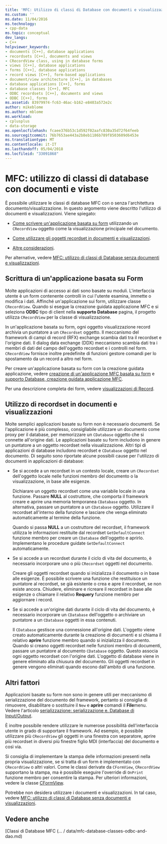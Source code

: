 ```yaml
---
title: 'MFC: Utilizzo di classi di Database con documenti e visualizzazioni | Documenti Microsoft'
ms.custom: ''
ms.date: 11/04/2016
ms.technology:
- cpp-data
ms.topic: conceptual
dev_langs:
- C++
helpviewer_keywords:
- documents [C++], database applications
- recordsets [C++], documents and views
- CRecordView class, using in database forms
- views [C++], database applications
- forms [C++], database applications
- record views [C++], form-based applications
- document/view architecture [C++], in databases
- database applications [C++], forms
- database classes [C++], MFC
- ODBC recordsets [C++], documents and views
- ODBC [C++], forms
ms.assetid: 83979974-fc63-46ac-b162-e8403a572e2c
author: mikeblome
ms.author: mblome
ms.workload:
- cplusplus
- data-storage
ms.openlocfilehash: fcaee376b53c1d592f02aafc830a35d72f64feeb
ms.sourcegitcommit: 76b7653ae443a2b8eb1186b789f8503609d6453e
ms.translationtype: MT
ms.contentlocale: it-IT
ms.lasthandoff: 05/04/2018
ms.locfileid: "33091868"
---
```

# <a name="mfc-using-database-classes-with-documents-and-views"></a>MFC: utilizzo di classi di database con documenti e viste
È possibile utilizzare le classi di database MFC con o senza l'architettura documento/visualizzazione. In questo argomento viene descritto l'utilizzo di documenti e visualizzazioni. Viene spiegato:  
  
-   [Come scrivere un'applicazione basata su form](#_core_writing_a_form.2d.based_application) utilizzando un `CRecordView` oggetto come la visualizzazione principale nel documento.  
  
-   [Come utilizzare gli oggetti recordset in documenti e visualizzazioni](#_core_using_recordsets_in_documents_and_views).  
  
-   [Altre considerazioni](#_core_other_factors).  
  
 Per alternative, vedere [MFC: utilizzo di classi di Database senza documenti e visualizzazioni](../data/mfc-using-database-classes-without-documents-and-views.md).  
  
##  <a name="_core_writing_a_form.2d.based_application"></a> Scrittura di un'applicazione basata su Form  
 Molte applicazioni di accesso ai dati sono basate su moduli. L'interfaccia utente è un form contenente controlli in cui l'utente esamina, immette o modifica i dati. Affinché un'applicazione sui form, utilizzare classe `CRecordView`. Quando si esegue la creazione guidata applicazione MFC e si seleziona **ODBC** tipo di client nella **supporto Database** pagina, il progetto utilizza `CRecordView` per la classe di visualizzazione.
  
 In un'applicazione basata su form, ogni oggetto visualizzazione record archivia un puntatore a un `CRecordset` oggetto. Il meccanismo del framework di campi di record (RFX) exchange scambia dati tra il recordset e l'origine dati. Il dialog data exchange (DDX) meccanismo scambia dati tra i membri di dati del campo dell'oggetto recordset e i controlli nel form. `CRecordView` fornisce inoltre predefinite di funzioni gestore comandi per lo spostamento da un record a altro nel form.  
  
 Per creare un'applicazione basata su form con la creazione guidata applicazione, vedere [creazione di un'applicazione MFC basata su form](../mfc/reference/creating-a-forms-based-mfc-application.md) e [supporto Database, creazione guidata applicazione MFC](../mfc/reference/database-support-mfc-application-wizard.md).  
  
 Per una descrizione completa dei form, vedere [visualizzazioni di Record](../data/record-views-mfc-data-access.md).  
  
##  <a name="_core_using_recordsets_in_documents_and_views"></a> Utilizzo di recordset in documenti e visualizzazioni  
 Molte semplici applicazioni basate su form non è necessario documenti. Se l'applicazione è più complesso, consigliabile utilizzare un documento come proxy per il database, per memorizzare un `CDatabase` oggetto che si connette all'origine dati. Le applicazioni basate su form includono in genere un puntatore a un oggetto recordset nella visualizzazione. Altri tipi di applicazioni di database includono recordset e `CDatabase` oggetto nel documento. Di seguito sono riportate alcune possibili cause per l'utilizzo di documenti in applicazioni di database:  
  
-   Se si accede a un recordset in un contesto locale, creare un `CRecordset` dell'oggetto locale nelle funzioni membro del documento o la visualizzazione, in base alle esigenze.  
  
     Dichiarare un oggetto recordset come una variabile locale in una funzione. Passare **NULL** al costruttore, che comporta il framework creare e aprire una memoria temporanea `CDatabase` oggetto. In alternativa, passare un puntatore a un `CDatabase` oggetto. Utilizzare il recordset all'interno della funzione e lasciare che venga eliminato automaticamente al termine della funzione.  
  
     Quando si passa **NULL** a un costruttore del recordset, il framework utilizza le informazioni restituite dal recordset `GetDefaultConnect` funzione membro per creare un `CDatabase` dell'oggetto e aprirlo. Implementano le procedure guidate `GetDefaultConnect` automaticamente.  
  
-   Se si accede a un recordset durante il ciclo di vita del documento, è necessario incorporare uno o più `CRecordset` oggetti nel documento.  
  
     Creare gli oggetti recordset quando si inizializza il documento o in base alle esigenze. È possibile scrivere una funzione che restituisce un puntatore al recordset, se già esistente o crea e apre il recordset, se non esiste ancora. Chiudere, eliminare e ricreare il recordset in base alle esigenze o chiamare il relativo **Requery** funzione membro per aggiornare i record.  
  
-   Se si accede a un'origine dati durante il ciclo di vita del documento, è necessario incorporare un `CDatabase` dell'oggetto o archiviare un puntatore a un `CDatabase` oggetti in essa contenuti.  
  
     Il `CDatabase` gestisce una connessione all'origine dati. L'oggetto viene creato automaticamente durante la creazione di documenti e si chiama il relativo **aprire** funzione membro quando si inizializza il documento. Quando si creano oggetti recordset nelle funzioni membro di documenti, passare un puntatore al documento `CDatabase` oggetto. Questo associa ogni oggetto recordset con l'origine dati. L'oggetto di database viene in genere eliminato alla chiusura del documento. Gli oggetti recordset in genere vengono eliminati quando escono dall'ambito di una funzione.  
  
##  <a name="_core_other_factors"></a> Altri fattori  
 Applicazioni basate su form non sono in genere utili per meccanismo di serializzazione del documento del framework, pertanto si consiglia di rimuovere, disabilitare o sostituire il `New` e **aprire** comandi il **File**menu. Vedere l'articolo [serializzazione: serializzazione e. Database di Input/Output](../mfc/serialization-serialization-vs-database-input-output.md).  
  
 È inoltre possibile rendere utilizzare le numerose possibilità dell'interfaccia utente in grado di supportare il framework. Ad esempio, è possibile utilizzare più `CRecordView` gli oggetti in una finestra con separatore, aprire più recordset in diversi più finestre figlio MDI (interfaccia) del documento e così via.  
  
 Si consiglia di implementare la stampa delle informazioni presenti nella propria visualizzazione, se si tratta di un form è implementato con `CRecordView` o altri valori. Come le classi derivate da `CFormView`, `CRecordView` supportano la stampa, ma è possibile eseguire l'override di `OnPrint` funzione membro per consentire la stampa. Per ulteriori informazioni, vedere la classe [CFormView](../mfc/reference/cformview-class.md).  
  
 Potrebbe non desidera utilizzare i documenti e visualizzazioni. In tal caso, vedere [MFC: utilizzo di classi di Database senza documenti e visualizzazioni](../data/mfc-using-database-classes-without-documents-and-views.md).  
  
## <a name="see-also"></a>Vedere anche  
 [Classi di Database MFC (... / data/mfc-database-classes-odbc-and-dao.md)